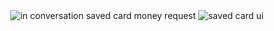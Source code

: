 <div class="third-width-img" style="text-align:center">
	<img alt="in conversation saved card money request" src="../images/stripe_saved_android_request.png" />
	<img alt="saved card ui" src="../images/stripe_saved_android_card.png" />
</div>
